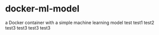 # docker-ml-model
a Docker container with a simple machine learning model
test
test1
test2
test3
test3
test3
test3
